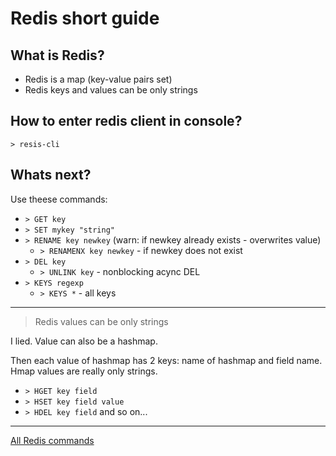 # Redis short guide

## What is Redis?

- Redis is a map (key-value pairs set)
- Redis keys and values can be only strings


## How to enter redis client in console? 
```
> resis-cli
```

## Whats next?

Use theese commands:
- `> GET key`
- `> SET mykey "string"`
- `> RENAME key newkey` (warn: if newkey already exists - overwrites value)
  - `> RENAMENX key newkey` - if newkey does not exist
- `> DEL key`
  - `> UNLINK key` - nonblocking acync DEL
- `> KEYS regexp`
  - `> KEYS *` - all keys

---

> Redis values can be only strings

I lied. Value can also be a hashmap.

Then each value of hashmap has 2 keys: name of hashmap and field name. Hmap values are really only strings.

- `> HGET key field`
- `> HSET key field value`
- `> HDEL key field` 
  and so on...

---

[All Redis commands](https://redis.io/commands)
